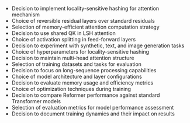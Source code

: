- Decision to implement locality-sensitive hashing for attention mechanism
- Choice of reversible residual layers over standard residuals
- Selection of memory-efficient attention computation strategy
- Decision to use shared QK in LSH attention
- Choice of activation splitting in feed-forward layers
- Decision to experiment with synthetic, text, and image generation tasks
- Choice of hyperparameters for locality-sensitive hashing
- Decision to maintain multi-head attention structure
- Selection of training datasets and tasks for evaluation
- Decision to focus on long-sequence processing capabilities
- Choice of model architecture and layer configurations
- Decision to evaluate memory usage and efficiency metrics
- Choice of optimization techniques during training
- Decision to compare Reformer performance against standard Transformer models
- Selection of evaluation metrics for model performance assessment
- Decision to document training dynamics and their impact on results